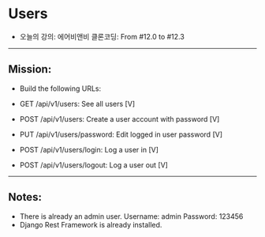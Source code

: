 # Users
- 오늘의 강의: 에어비앤비 클론코딩: From #12.0 to #12.3

---
## Mission:
- Build the following URLs:

- GET /api/v1/users: See all users                                  [V]
- POST /api/v1/users: Create a user account with password           [V]
- PUT /api/v1/users/password: Edit logged in user password          [V]
- POST /api/v1/users/login: Log a user in                           [V]
- POST /api/v1/users/logout: Log a user out                         [V]

---
## Notes:
- There is already an admin user. Username: admin Password: 123456
- Django Rest Framework is already installed.